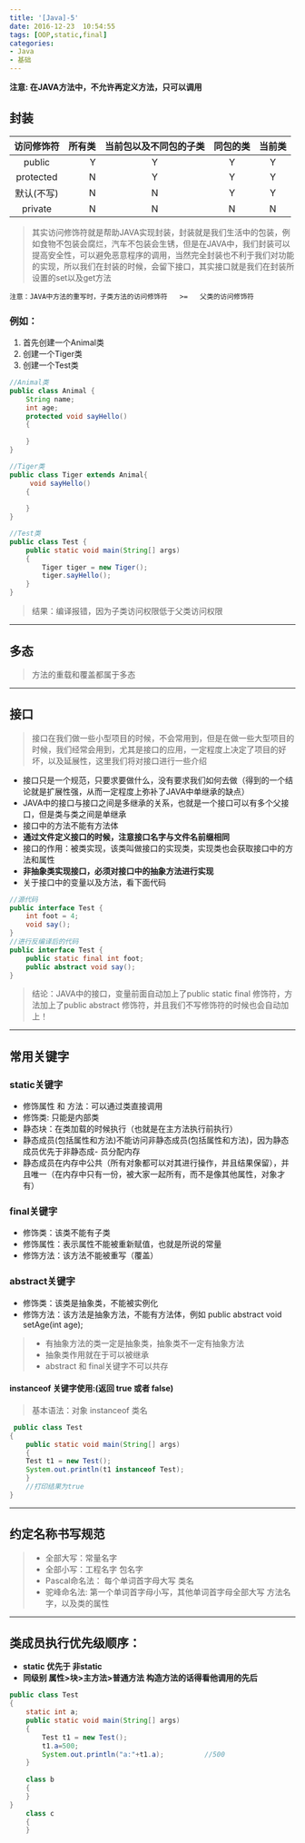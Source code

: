 ```yaml
---
title: '[Java]-5'
date: 2016-12-23  10:54:55
tags: [OOP,static,final]
categories: 
- Java
- 基础
---
```






**注意: 在JAVA方法中，不允许再定义方法，只可以调用**

## 封装

<table><thead><tr><th>访问修饰符</th><th style="text-align:right">所有类</th><th style="text-align:center">当前包以及不同包的子类</th><th>同包的类</th><th>当前类</th></thead><tr align="center"><td>public</td><td style="text-align:right">Y</td><td style="text-align:center">Y</td><td>Y</td><td>Y</td></tr><tr align="center"><td>protected</td><td style="text-align:right">N</td><td style="text-align:center">Y</td><td>Y</td><td>Y</td></tr><tr align="center"><td>默认(不写)</td><td style="text-align:right">N</td><td style="text-align:center">N</td><td>Y</td><td>Y</td></tr><tr align="center"><td>private</td><td style="text-align:right">N</td><td style="text-align:center">N</td><td>N</td><td>N</td></tr></table>


> 其实访问修饰符就是帮助JAVA实现封装，封装就是我们生活中的包装，例如食物不包装会腐烂，汽车不包装会生锈，但是在JAVA中，我们封装可以提高安全性，可以避免恶意程序的调用，当然完全封装也不利于我们对功能的实现，所以我们在封装的时候，会留下接口，其实接口就是我们在封装所设置的set以及get方法

```
注意：JAVA中方法的重写时，子类方法的访问修饰符   >=   父类的访问修饰符 
```

<!--more-->
### 例如：

1. 首先创建一个Animal类
2. 创建一个Tiger类
3. 创建一个Test类

```Java
//Animal类
public class Animal {
	String name;
	int age;
	protected void sayHello()
	{
	
	}
}
```

```Java
//Tiger类
public class Tiger extends Animal{
	 void sayHello()
	{
		
	}
}
```

```Java
//Test类
public class Test {
	public static void main(String[] args)
	{
		Tiger tiger = new Tiger();
		tiger.sayHello();
	}
}
```

> 结果：编译报错，因为子类访问权限低于父类访问权限


----------


## 多态

> 方法的重载和覆盖都属于多态


----------

## 接口

> 接口在我们做一些小型项目的时候，不会常用到，但是在做一些大型项目的时候，我们经常会用到，尤其是接口的应用，一定程度上决定了项目的好坏，以及延展性，这里我们将对接口进行一些介绍

- 接口只是一个规范，只要求要做什么，没有要求我们如何去做（得到的一个结论就是扩展性强，从而一定程度上弥补了JAVA中单继承的缺点）
- JAVA中的接口与接口之间是多继承的关系，也就是一个接口可以有多个父接口，但是类与类之间是单继承
- 接口中的方法不能有方法体
- **通过文件定义接口的时候，注意接口名字与文件名前缀相同**
- 接口的作用：被类实现，该类叫做接口的实现类，实现类也会获取接口中的方法和属性
- **非抽象类实现接口，必须对接口中的抽象方法进行实现**
- 关于接口中的变量以及方法，看下面代码


```Java
//源代码
public interface Test {
	int foot = 4;
	void say();
}
//进行反编译后的代码
public interface Test {
	public static final int foot;
	public abstract void say();
}
```


> 结论：JAVA中的接口，变量前面自动加上了public static final 修饰符，方法加上了public abstract 修饰符，并且我们不写修饰符的时候也会自动加上！


----------


## 常用关键字

### static关键字

- 修饰属性 和 方法：可以通过类直接调用
- 修饰类: 只能是内部类
- 静态块：在类加载的时候执行（也就是在主方法执行前执行）
- 静态成员(包括属性和方法)不能访问非静态成员(包括属性和方法)，因为静态成员优先于非静态成- 员分配内存
- 静态成员在内存中公共（所有对象都可以对其进行操作，并且结果保留），并且唯一（在内存中只有一份，被大家一起所有，而不是像其他属性，对象才有）

### final关键字

- 修饰类：该类不能有子类
- 修饰属性：表示属性不能被重新赋值，也就是所说的常量
- 修饰方法：该方法不能被重写（覆盖）

### abstract关键字

- 修饰类：该类是抽象类，不能被实例化
- 修饰方法：该方法是抽象方法，不能有方法体，例如 public abstract void setAge(int age);

> - 有抽象方法的类一定是抽象类，抽象类不一定有抽象方法
> - 抽象类作用就在于可以被继承
> - abstract 和 final关键字不可以共存


#### instanceof 关键字使用:(返回 true 或者 false)

> 基本语法：对象 instanceof 类名

```Java
 public class Test
{
	public static void main(String[] args)
	{
	Test t1 = new Test();
	System.out.println(t1 instanceof Test);
	}
	//打印结果为true
}
```


----------


## 约定名称书写规范

> - 全部大写：常量名字
> - 全部小写：工程名字 包名字
> - Pascal命名法： 每个单词首字母大写 类名
> - 驼峰命名法: 第一个单词首字母小写，其他单词首字母全部大写 方法名字，以及类的属性


----------

## 类成员执行优先级顺序：

- **static 优先于 非static**
- **同级别 属性>块>主方法>普通方法 构造方法的话得看他调用的先后**

```Java
public class Test
{
	static int a;
	public static void main(String[] args)
	{
		Test t1 = new Test();
		t1.a=500;
		System.out.println("a:"+t1.a);			//500
	}
	
	class b
	{
	}
}
	class c
	{
	}
```

